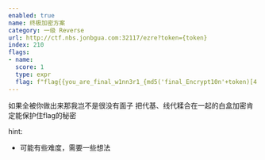 ```yaml
---
enabled: true
name: 终极加密方案
category: 一级 Reverse
url: http://ctf.nbs.jonbgua.com:32117/ezre?token={token}
index: 210
flags:
- name:
  score: 1
  type: expr
  flag: f"flag{{you_are_final_w1nn3r1_{md5('final_Encrypt10n'+token)[4:12]}}}"
---
```

如果全被你做出来那我岂不是很没有面子
把代基、线代糅合在一起的白盒加密肯定能保护住flag的秘密

hint:
- 可能有些难度，需要一些想法